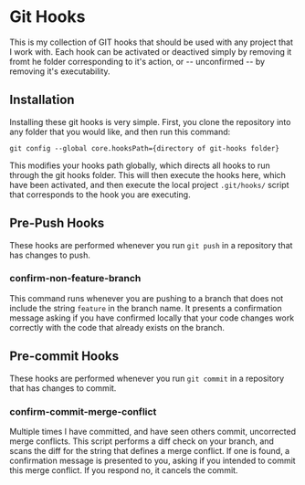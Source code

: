 # Git Hooks
This is my collection of GIT hooks that should be used with any project that I work with. Each hook can be activated or deactived simply by removing it fromt he folder corresponding to it's action, or -- unconfirmed -- by removing it's executability.

## Installation
Installing these git hooks is very simple. First, you clone the repository into any folder that you would like,
and then run this command:

```
git config --global core.hooksPath={directory of git-hooks folder}
```

This modifies your hooks path globally, which directs all hooks to run through the git hooks folder. This will then execute the hooks here, which have been activated, and then execute the local project `.git/hooks/` script that corresponds to the hook you are executing.

## Pre-Push Hooks
These hooks are performed whenever you run `git push` in a repository that has changes to push.

### confirm-non-feature-branch
This command runs whenever you are pushing to a branch that does not include the string `feature` in the branch name. It presents a confirmation message asking if you have confirmed locally that your code changes work correctly with the code that already exists on the branch.

## Pre-commit Hooks
These hooks are performed whenever you run `git commit` in a repository that has changes to commit.
### confirm-commit-merge-conflict
Multiple times I have committed, and have seen others commit, uncorrected merge conflicts. This script performs a diff check on your branch, and scans the diff for the string that defines a merge conflict. If one is found, a confirmation message is presented to you, asking if you intended to commit this merge conflict. If you respond no, it cancels the commit.
